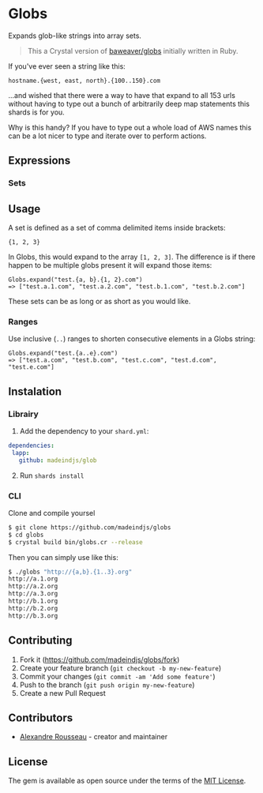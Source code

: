 # Globs

Expands glob-like strings into array sets.

> This a Crystal version of [baweaver/globs](https://github.com/baweaver/globs) initially written in Ruby.

If you've ever seen a string like this:

    hostname.{west, east, north}.{100..150}.com

...and wished that there were a way to have that expand to all 153 urls without having to type out a bunch of arbitrarily deep map statements this shards is for you.

Why is this handy? If you have to type out a whole load of AWS names this can be a lot nicer to type and iterate over to perform actions.

## Expressions

### Sets

## Usage

A set is defined as a set of comma delimited items inside brackets:

    {1, 2, 3}

In Globs, this would expand to the array `[1, 2, 3]`. The difference is if there happen to be multiple globs present it will expand those items:

~~~crystal
Globs.expand("test.{a, b}.{1, 2}.com")
=> ["test.a.1.com", "test.a.2.com", "test.b.1.com", "test.b.2.com"]
~~~

These sets can be as long or as short as you would like.

### Ranges

Use inclusive (`..`) ranges to shorten consecutive elements in a Globs string:

~~~crystal
Globs.expand("test.{a..e}.com")
=> ["test.a.com", "test.b.com", "test.c.com", "test.d.com", "test.e.com"]
~~~

## Instalation

### Librairy

1. Add the dependency to your `shard.yml`:

~~~yaml
dependencies:
 lapp:
   github: madeindjs/glob
~~~

2. Run `shards install`

### CLI

Clone and compile yoursel

~~~bash
$ git clone https://github.com/madeindjs/globs
$ cd globs
$ crystal build bin/globs.cr --release
~~~

Then you can simply use like this:

~~~bash
$ ./globs "http://{a,b}.{1..3}.org"
http://a.1.org
http://a.2.org
http://a.3.org
http://b.1.org
http://b.2.org
http://b.3.org
~~~

## Contributing

1. Fork it (<https://github.com/madeindjs/globs/fork>)
2. Create your feature branch (`git checkout -b my-new-feature`)
3. Commit your changes (`git commit -am 'Add some feature'`)
4. Push to the branch (`git push origin my-new-feature`)
5. Create a new Pull Request

## Contributors

- [Alexandre Rousseau](https://github.com/madeindjs) - creator and maintainer

## License

The gem is available as open source under the terms of the [MIT License](https://opensource.org/licenses/MIT).
